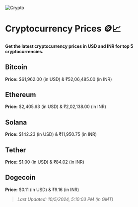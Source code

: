 
![Crypto](https://www.techguide.com.au/wp-content/uploads/2020/11/crypto3.jpeg)

# Cryptocurrency Prices 🪙📈

#### Get the latest cryptocurrency prices in USD and INR for top 5 cryptocurrencies.

## Bitcoin

**Price:** $61,962.00 (in USD) & ₹52,06,485.00 (in INR)

## Ethereum

**Price:** $2,405.63 (in USD) & ₹2,02,138.00 (in INR)

## Solana

**Price:** $142.23 (in USD) & ₹11,950.75 (in INR)

## Tether

**Price:** $1.00 (in USD) & ₹84.02 (in INR)

## Dogecoin

**Price:** $0.11 (in USD) & ₹9.16 (in INR)

> _Last Updated: 10/5/2024, 5:10:03 PM (in GMT)_
